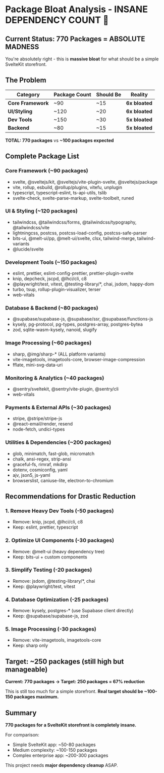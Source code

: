 # Package Bloat Analysis - INSANE DEPENDENCY COUNT 🚨

## Current Status: 770 Packages = ABSOLUTE MADNESS

You're absolutely right - this is **massive bloat** for what should be a simple SvelteKit storefront.

## The Problem

| Category | Package Count | Should Be | Reality |
|----------|---------------|-----------|---------|
| **Core Framework** | ~90 | ~15 | **6x bloated** |
| **UI/Styling** | ~120 | ~20 | **6x bloated** |
| **Dev Tools** | ~150 | ~30 | **5x bloated** |
| **Backend** | ~80 | ~15 | **5x bloated** |
**TOTAL: 770 packages** vs **~100 packages expected**

## Complete Package List

### Core Framework (~90 packages)
- svelte, @sveltejs/kit, @sveltejs/vite-plugin-svelte, @sveltejs/package
- vite, rollup, esbuild, @rollup/plugins, vitefu, unplugin
- typescript, typescript-eslint, ts-api-utils, tslib
- svelte-check, svelte-parse-markup, svelte-toolbelt, runed

### UI & Styling (~120 packages)
- tailwindcss, @tailwindcss/forms, @tailwindcss/typography, @tailwindcss/vite
- lightningcss, postcss, postcss-load-config, postcss-safe-parser
- bits-ui, @melt-ui/pp, @melt-ui/svelte, clsx, tailwind-merge, tailwind-variants
- @lucide/svelte

### Development Tools (~150 packages)
- eslint, prettier, eslint-config-prettier, prettier-plugin-svelte
- knip, depcheck, jscpd, @lhci/cli, c8
- @playwright/test, vitest, @testing-library/*, chai, jsdom, happy-dom
- turbo, tsup, rollup-plugin-visualizer, terser
- web-vitals

### Database & Backend (~80 packages)
- @supabase/supabase-js, @supabase/ssr, @supabase/functions-js
- kysely, pg-protocol, pg-types, postgres-array, postgres-bytea
- zod, sqlite-wasm-kysely, nanoid, slugify

### Image Processing (~60 packages)
- sharp, @img/sharp-* (ALL platform variants)
- vite-imagetools, imagetools-core, browser-image-compression
- fflate, mini-svg-data-uri

### Monitoring & Analytics (~40 packages)
- @sentry/sveltekit, @sentry/vite-plugin, @sentry/cli
- web-vitals

### Payments & External APIs (~30 packages)
- stripe, @stripe/stripe-js
- @react-email/render, resend
- node-fetch, undici-types

### Utilities & Dependencies (~200 packages)
- glob, minimatch, fast-glob, micromatch
- chalk, ansi-regex, strip-ansi
- graceful-fs, rimraf, mkdirp
- dotenv, cosmiconfig, yaml
- ajv, json5, js-yaml
- browserslist, caniuse-lite, electron-to-chromium

## Recommendations for Drastic Reduction

### 1. **Remove Heavy Dev Tools** (-50 packages)
- Remove: knip, jscpd, @lhci/cli, c8
- Keep: eslint, prettier, typescript

### 2. **Optimize UI Components** (-30 packages)
- Remove: @melt-ui (heavy dependency tree)
- Keep: bits-ui + custom components

### 3. **Simplify Testing** (-20 packages)
- Remove: jsdom, @testing-library/*, chai
- Keep: @playwright/test, vitest

### 4. **Database Optimization** (-25 packages)
- Remove: kysely, postgres-* (use Supabase client directly)
- Keep: @supabase/supabase-js, zod

### 5. **Image Processing** (-30 packages)
- Remove: vite-imagetools, imagetools-core
- Keep: sharp only

## Target: ~250 packages (still high but manageable)

**Current: 770 packages → Target: 250 packages = 67% reduction**

This is still too much for a simple storefront. **Real target should be ~100-150 packages maximum.**

## Summary

**770 packages for a SvelteKit storefront is completely insane.**

For comparison:
- Simple SvelteKit app: ~50-80 packages
- Medium complexity: ~100-150 packages
- Complex enterprise app: ~200-300 packages

This project needs **major dependency cleanup** ASAP.